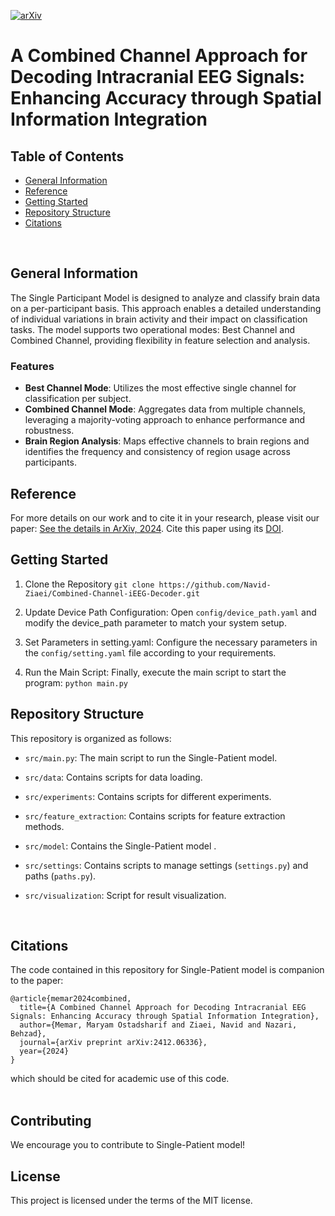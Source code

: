 [![arXiv](https://img.shields.io/badge/arXiv-2206.03992-b31b1b.svg)](https://arxiv.org/abs/2412.06336)

# A Combined Channel Approach for Decoding Intracranial EEG Signals: Enhancing Accuracy through Spatial Information Integration

## Table of Contents
* [General Information](#general-information)
* [Reference](#reference)
* [Getting Started](#getting-started)
* [Repository Structure](#repository-structure)
* [Citations](#citations)
<br/>

## General Information
The Single Participant Model is designed to analyze and classify brain data on a per-participant basis. This approach enables a detailed understanding of individual variations in brain activity and their impact on classification tasks. The model supports two operational modes: Best Channel and Combined Channel, providing flexibility in feature selection and analysis.

### Features
- **Best Channel Mode**: Utilizes the most effective single channel for classification per subject.
- **Combined Channel Mode**: Aggregates data from multiple channels, leveraging a majority-voting approach to enhance performance and robustness.
- **Brain Region Analysis**: Maps effective channels to brain regions and identifies the frequency and consistency of region usage across participants.

## Reference
For more details on our work and to cite it in your research, please visit our paper: [See the details in ArXiv, 2024](https://arxiv.org/abs/2412.06336). Cite this paper using its [DOI](https://doi.org/10.48550/arXiv.2412.06336).

## Getting Started

1. Clone the Repository 
`git clone https://github.com/Navid-Ziaei/Combined-Channel-iEEG-Decoder.git`

2. Update Device Path Configuration:
Open `config/device_path.yaml` and modify the device_path parameter to match your system setup.

3. Set Parameters in setting.yaml:
Configure the necessary parameters in the `config/setting.yaml` file according to your requirements.

4. Run the Main Script:
Finally, execute the main script to start the program:
`python main.py`

## Repository Structure
This repository is organized as follows:

- `src/main.py`: The main script to run the Single-Patient model.

- `src/data`: Contains scripts for data loading.

- `src/experiments`: Contains scripts for different experiments.

- `src/feature_extraction`: Contains scripts for feature extraction methods.

- `src/model`: Contains the Single-Patient model .

- `src/settings`: Contains scripts to manage settings (`settings.py`) and paths (`paths.py`).

- `src/visualization`: Script for result visualization.
<br/>

## Citations
The code contained in this repository for Single-Patient model is companion to the paper:  

```
@article{memar2024combined,
  title={A Combined Channel Approach for Decoding Intracranial EEG Signals: Enhancing Accuracy through Spatial Information Integration},
  author={Memar, Maryam Ostadsharif and Ziaei, Navid and Nazari, Behzad},
  journal={arXiv preprint arXiv:2412.06336},
  year={2024}
}
```
which should be cited for academic use of this code.  
<br/>

## Contributing

We encourage you to contribute to Single-Patient model! 

## License

This project is licensed under the terms of the MIT license.

